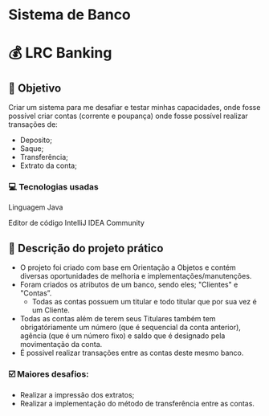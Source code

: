 # Sistema de Banco

# 💰 LRC Banking

## 🎯 Objetivo

Criar um sistema para me desafiar e testar minhas capacidades, onde fosse possível criar contas (corrente e poupança) onde fosse possível realizar transações de:

- Deposito;
- Saque;
- Transferência;
- Extrato da conta;

### 💻 Tecnologias usadas

Linguagem Java

Editor de código IntelliJ IDEA Community

## 📜 Descrição do projeto prático

- O projeto foi criado com base em Orientação a Objetos e contém diversas oportunidades de melhoria e implementações/manutenções.
- Foram criados os atributos de um banco, sendo eles; "Clientes" e "Contas”.
    - Todas as contas possuem um titular e todo titular que por sua vez é um Cliente.
- Todas as contas além de terem seus Titulares também tem obrigatóriamente um número (que é sequencial da conta anterior), agência (que é um número fixo) e saldo que é designado pela movimentação da conta.
- É possivel realizar transações entre as contas deste mesmo banco.

### ☑️ Maiores desafios:

- Realizar a impressão dos extratos;
- Realizar a implementação do método de transferência entre as contas.
